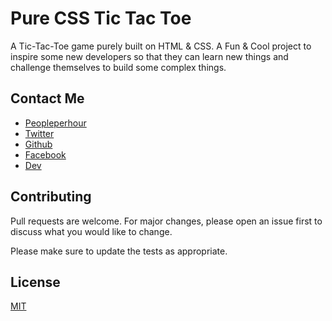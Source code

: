 # Pure CSS Tic Tac Toe

A Tic-Tac-Toe game purely built on HTML & CSS. A Fun & Cool project to inspire some new developers so that they can learn new things and challenge themselves to build some complex things.

## Contact Me

- [Peopleperhour](https://pph.me/vijayhardaha)
- [Twitter](https://twitter.com/vijayhardaha)
- [Github](https://github.com/vijayhardaha)
- [Facebook](https://www.facebook.com/geekyvijay)
- [Dev](https://dev.to/vijayhardaha)

## Contributing
Pull requests are welcome. For major changes, please open an issue first to discuss what you would like to change.

Please make sure to update the tests as appropriate.

## License
[MIT](https://choosealicense.com/licenses/mit/)
